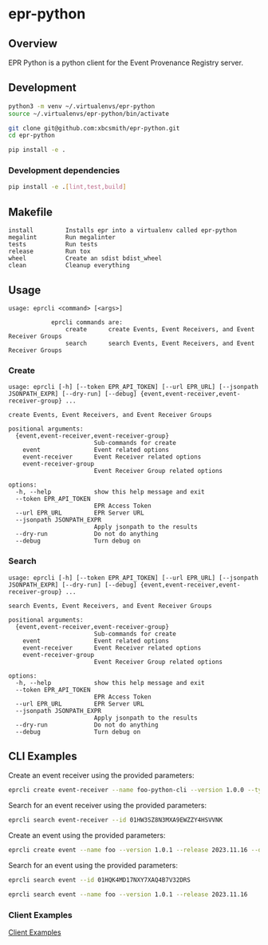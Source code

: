 # epr-python

## Overview

EPR Python is a python client for the Event Provenance Registry server.

## Development

```bash
python3 -m venv ~/.virtualenvs/epr-python
source ~/.virtualenvs/epr-python/bin/activate

git clone git@github.com:xbcsmith/epr-python.git
cd epr-python

pip install -e .
```

### Development dependencies

```bash
pip install -e .[lint,test,build]
```

## Makefile

```text
install         Installs epr into a virtualenv called epr-python
megalint        Run megalinter
tests           Run tests
release         Run tox
wheel           Create an sdist bdist_wheel
clean           Cleanup everything
```

## Usage

```text
usage: eprcli <command> [<args>]

            eprcli commands are:
                create      create Events, Event Receivers, and Event Receiver Groups
                search      search Events, Event Receivers, and Event Receiver Groups
```

### Create

```text
usage: eprcli [-h] [--token EPR_API_TOKEN] [--url EPR_URL] [--jsonpath JSONPATH_EXPR] [--dry-run] [--debug] {event,event-receiver,event-receiver-group} ...

create Events, Event Receivers, and Event Receiver Groups

positional arguments:
  {event,event-receiver,event-receiver-group}
                        Sub-commands for create
    event               Event related options
    event-receiver      Event Receiver related options
    event-receiver-group
                        Event Receiver Group related options

options:
  -h, --help            show this help message and exit
  --token EPR_API_TOKEN
                        EPR Access Token
  --url EPR_URL         EPR Server URL
  --jsonpath JSONPATH_EXPR
                        Apply jsonpath to the results
  --dry-run             Do not do anything
  --debug               Turn debug on
```

### Search

```text
usage: eprcli [-h] [--token EPR_API_TOKEN] [--url EPR_URL] [--jsonpath JSONPATH_EXPR] [--dry-run] [--debug] {event,event-receiver,event-receiver-group} ...

search Events, Event Receivers, and Event Receiver Groups

positional arguments:
  {event,event-receiver,event-receiver-group}
                        Sub-commands for create
    event               Event related options
    event-receiver      Event Receiver related options
    event-receiver-group
                        Event Receiver Group related options

options:
  -h, --help            show this help message and exit
  --token EPR_API_TOKEN
                        EPR Access Token
  --url EPR_URL         EPR Server URL
  --jsonpath JSONPATH_EXPR
                        Apply jsonpath to the results
  --dry-run             Do not do anything
  --debug               Turn debug on
```

## CLI Examples

Create an event receiver using the provided parameters:

```bash
eprcli create event-receiver --name foo-python-cli --version 1.0.0 --type dev.foo.python.cli --description "foo python cli event receiver" --schema "{}"
```

Search for an event receiver using the provided parameters:

```bash
eprcli search event-receiver --id 01HW3SZ8N3MXA9EWZZY4HSVVNK
```

Create an event using the provided parameters:

```bash
eprcli create event --name foo --version 1.0.1 --release 2023.11.16 --description "The Foo of Brixton" --payload '{"name": "foo"}' --success true --event-receiver-id 01HW3SZ8N3MXA9EWZZY4HSVVNK
```

Search for an event using the provided parameters:

```bash
eprcli search event --id 01HQK4MD17NXY7XAQ4B7V32DRS
```

```bash
eprcli search event --name foo --version 1.0.1 --release 2023.11.16
```

### Client Examples

[Client Examples](./docs/README.md)

